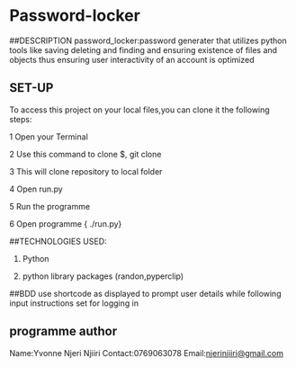 # Password-locker

##DESCRIPTION
password_locker:password generater that utilizes python tools like saving deleting and finding and ensuring existence of files and objects thus ensuring user interactivity 
of an account is optimized

## SET-UP
To access this project on your local files,you can clone it the following steps:

1 Open your Terminal

2 Use this command to clone $, git clone

3 This will clone repository to local folder

4 Open run.py

5 Run the programme

6 Open programme { ./run.py}

##TECHNOLOGIES USED:
1. Python

2. python library packages (randon,pyperclip)

##BDD
use shortcode as displayed to prompt user details while following input instructions  set  for logging in

## programme author
Name:Yvonne  Njeri Njiiri
Contact:0769063078
Email:njerinjiiri@gmail.com



